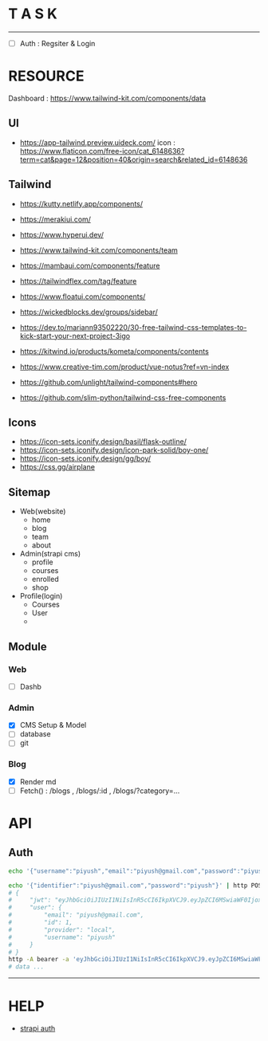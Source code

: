 # T A S K

---

- [ ] Auth : Regsiter & Login

# RESOURCE

Dashboard : https://www.tailwind-kit.com/components/data

## UI
- https://app-tailwind.preview.uideck.com/
icon : https://www.flaticon.com/free-icon/cat_6148636?term=cat&page=12&position=40&origin=search&related_id=6148636

## Tailwind
- https://kutty.netlify.app/components/
- https://merakiui.com/
- https://www.hyperui.dev/
- https://www.tailwind-kit.com/components/team
- https://mambaui.com/components/feature
- https://tailwindflex.com/tag/feature
- https://www.floatui.com/components/
- https://wickedblocks.dev/groups/sidebar/

- https://dev.to/mariann93502220/30-free-tailwind-css-templates-to-kick-start-your-next-project-3igo
- https://kitwind.io/products/kometa/components/contents
- https://www.creative-tim.com/product/vue-notus?ref=vn-index
- https://github.com/unlight/tailwind-components#hero
- https://github.com/slim-python/tailwind-css-free-components

## Icons
- https://icon-sets.iconify.design/basil/flask-outline/
- https://icon-sets.iconify.design/icon-park-solid/boy-one/
- https://icon-sets.iconify.design/gg/boy/
- https://css.gg/airplane

## Sitemap
- Web(website)
	- home
	- blog
	- team
	- about
- Admin(strapi cms)
	- profile
	- courses
	- enrolled
	- shop
- Profile(login)
	- Courses
	- User
	- 

## Module

### Web
- [ ] Dashb

### Admin
- [x] CMS Setup  & Model
- [ ] database
- [ ] git

### Blog
- [x] Render md
- [ ] Fetch() : /blogs , /blogs/:id , /blogs/?category=...

# API


## Auth
```sh
echo '{"username":"piyush","email":"piyush@gmail.com","password":"piyush"}' | http http://localhost:1337/api/auth/local/register

echo '{"identifier":"piyush@gmail.com","password":"piyush"}' | http POST ':1337/api/auth/local'
# {
#     "jwt": "eyJhbGciOiJIUzI1NiIsInR5cCI6IkpXVCJ9.eyJpZCI6MSwiaWF0IjoxNjc5MjQ4NTQwLCJleHAiOjE2ODE4NDA1NDB9.OpskD6Xy6hwS58aJpAVZAldovmZRc8usIBXUnx0w1NY",
#     "user": {
#         "email": "piyush@gmail.com",
#         "id": 1,
#         "provider": "local",
#         "username": "piyush"
#     }
# }
http -A bearer -a 'eyJhbGciOiJIUzI1NiIsInR5cCI6IkpXVCJ9.eyJpZCI6MSwiaWF0IjoxNjc5MjQ4NTQwLCJleHAiOjE2ODE4NDA1NDB9.OpskD6Xy6hwS58aJpAVZAldovmZRc8usIBXUnx0w1NY'  :1337/api/courses
# data ...
```

---

# HELP
- [strapi auth](https://strapi.io/blog/implementing-authenticated-api-requests-to-strapi)